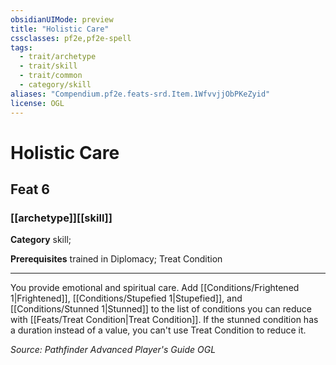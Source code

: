 ```yaml
---
obsidianUIMode: preview
title: "Holistic Care"
cssclasses: pf2e,pf2e-spell
tags:
  - trait/archetype
  - trait/skill
  - trait/common
  - category/skill
aliases: "Compendium.pf2e.feats-srd.Item.1WfvvjjObPKeZyid"
license: OGL
---
```

# Holistic Care
## Feat 6
### [[archetype]][[skill]]

**Category** skill; 



**Prerequisites** trained in Diplomacy; Treat Condition
* * *
You provide emotional and spiritual care. Add [[Conditions/Frightened 1|Frightened]], [[Conditions/Stupefied 1|Stupefied]], and [[Conditions/Stunned 1|Stunned]] to the list of conditions you can reduce with [[Feats/Treat Condition|Treat Condition]]. If the stunned condition has a duration instead of a value, you can't use Treat Condition to reduce it.

*Source: Pathfinder Advanced Player's Guide*
*OGL*